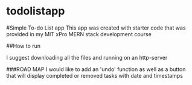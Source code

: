 # todolistapp
#Simple To-do List app
This app was created with starter code that was provided in my MIT xPro MERN stack development course

##How to run

I suggest downloading all the files and running on an http-server

###ROAD MAP
I would like to add an 'undo' function as well as a button that will display completed or removed tasks with date and timestamps
